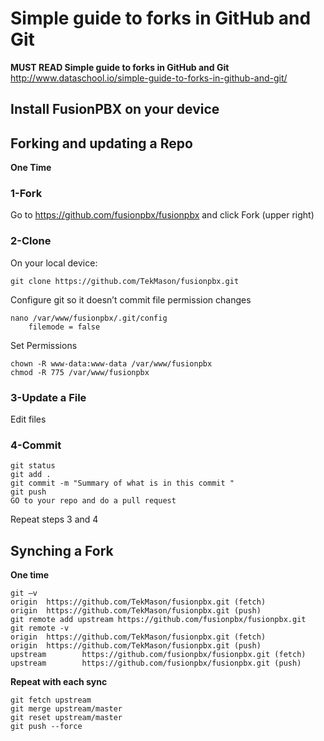 # Simple guide to forks in GitHub and Git

**MUST READ Simple guide to forks in GitHub and Git**
http://www.dataschool.io/simple-guide-to-forks-in-github-and-git/



## Install FusionPBX on your device


## Forking and updating a Repo

**One Time**

### 1-Fork

Go to https://github.com/fusionpbx/fusionpbx and click Fork (upper right)

### 2-Clone

On your local device:

``` cd /var/www/
git clone https://github.com/TekMason/fusionpbx.git
``` 

Configure git so it doesn’t commit file permission changes

```
nano /var/www/fusionpbx/.git/config
	filemode = false
```

Set Permissions

```
chown -R www-data:www-data /var/www/fusionpbx
chmod -R 775 /var/www/fusionpbx
```

### 3-Update a File

Edit files

### 4-Commit

```
git status
git add .
git commit -m "Summary of what is in this commit "
git push
GO to your repo and do a pull request
```

Repeat steps 3 and 4

## Synching a Fork

**One time**

```
git –v
origin  https://github.com/TekMason/fusionpbx.git (fetch)
origin  https://github.com/TekMason/fusionpbx.git (push)
git remote add upstream https://github.com/fusionpbx/fusionpbx.git
git remote -v
origin  https://github.com/TekMason/fusionpbx.git (fetch)
origin  https://github.com/TekMason/fusionpbx.git (push)
upstream        https://github.com/fusionpbx/fusionpbx.git (fetch)
upstream        https://github.com/fusionpbx/fusionpbx.git (push)
```

**Repeat with each sync**

```
git fetch upstream
git merge upstream/master
git reset upstream/master
git push --force
```

